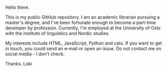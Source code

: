 Hello there.

This is my public GitHub repository. I am an academic librarian pursuing a master's degree, and I've been fortunate enough to become a part-time developer by profession. Currently, I'm employed at the University of Oslo with the institute of linguistics and Nordic studies.

My interests include HTML, JavaScript, Python and cats. If you want to get in touch, you could send an e-mail or open an issue. Do not contact me on social media - I don't check.

Thanks.
Loki
